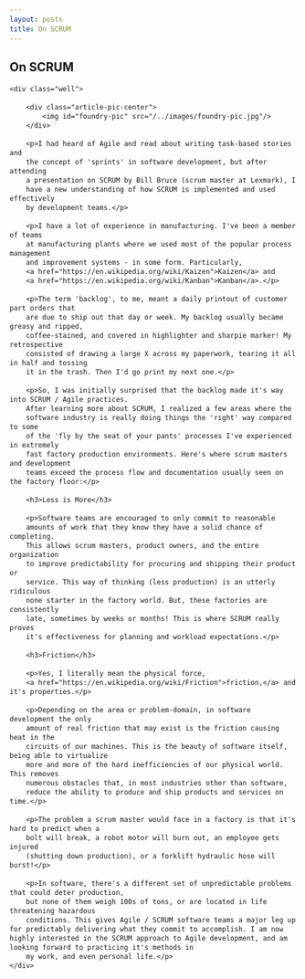 ```yaml
---
layout: posts
title: On SCRUM
---
```


<article class="home-article">
    <h1>On SCRUM</h1>

    <div class="well">

        <div class="article-pic-center">
            <img id="foundry-pic" src="/../images/foundry-pic.jpg"/>
        </div>

        <p>I had heard of Agile and read about writing task-based stories and
        the concept of 'sprints' in software development, but after attending
        a presentation on SCRUM by Bill Bruce (scrum master at Lexmark), I
        have a new understanding of how SCRUM is implemented and used effectively
        by development teams.</p>

        <p>I have a lot of experience in manufacturing. I've been a member of teams 
        at manufacturing plants where we used most of the popular process management 
        and improvement systems - in some form. Particularly, 
        <a href="https://en.wikipedia.org/wiki/Kaizen">Kaizen</a> and 
        <a href="https://en.wikipedia.org/wiki/Kanban">Kanban</a>.</p>

        <p>The term 'backlog', to me, meant a daily printout of customer part orders that
        are due to ship out that day or week. My backlog usually became greasy and ripped, 
        coffee-stained, and covered in highlighter and sharpie marker! My retrospective 
        consisted of drawing a large X across my paperwork, tearing it all in half and tossing
        it in the trash. Then I'd go print my next one.</p>

        <p>So, I was initially surprised that the backlog made it's way into SCRUM / Agile practices.
        After learning more about SCRUM, I realized a few areas where the
        software industry is really doing things the 'right' way compared to some
        of the 'fly by the seat of your pants' processes I've experienced in extremely
        fast factory production environments. Here's where scrum masters and development
        teams exceed the process flow and documentation usually seen on the factory floor:</p>

        <h3>Less is More</h3>
        
        <p>Software teams are encouraged to only commit to reasonable
        amounts of work that they know they have a solid chance of completing.
        This allows scrum masters, product owners, and the entire organization 
        to improve predictability for procuring and shipping their product or 
        service. This way of thinking (less production) is an utterly ridiculous
        none starter in the factory world. But, these factories are consistently
        late, sometimes by weeks or months! This is where SCRUM really proves 
        it's effectiveness for planning and workload expectations.</p>

        <h3>Friction</h3>

        <p>Yes, I literally mean the physical force, 
        <a href="https://en.wikipedia.org/wiki/Friction">friction,</a> and it's properties.</p>

        <p>Depending on the area or problem-domain, in software development the only
        amount of real friction that may exist is the friction causing heat in the
        circuits of our machines. This is the beauty of software itself, being able to virtualize
        more and more of the hard inefficiencies of our physical world. This removes
        numerous obstacles that, in most industries other than software, 
        reduce the ability to produce and ship products and services on time.</p>

        <p>The problem a scrum master would face in a factory is that it's hard to predict when a
        bolt will break, a robot motor will burn out, an employee gets injured 
        (shutting down production), or a forklift hydraulic hose will burst!</p>

        <p>In software, there's a different set of unpredictable problems that could deter production,
        but none of them weigh 100s of tons, or are located in life threatening hazardous
        conditions. This gives Agile / SCRUM software teams a major leg up for predictably delivering what they commit to accomplish. I am now highly interested in the SCRUM approach to Agile development, and am looking forward to practicing it's methods in
        my work, and even personal life.</p>
    </div>

</article>
